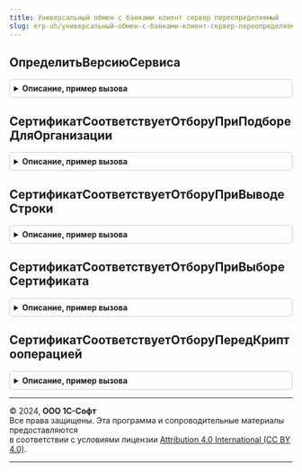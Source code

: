 ```yaml
---
title: Универсальный обмен с банками клиент сервер переопределяемый
slug: erp-uh/универсальный-обмен-с-банками-клиент-сервер-переопределяемый
---
```



## ОпределитьВерсиюСервиса
<details style="margin: 1em 0; padding: 0.5em; border: 1px solid #ccc; border-radius: 6px;">

<summary style="font-weight: bold; cursor: pointer;">Описание, пример вызова</summary>

```bsl

// Определяет номер версии для указанного сервиса.
//
// Параметры:
//	Сервис - Перечисление.СервисыОбменаСБанками - Ссылка на сервис.
//	ВерсияСервиса - Строка - Возвращается номер версии сервиса в формате X.Y.
//
Процедура ОпределитьВерсиюСервиса(Сервис, ВерсияСервиса) Экспорт
```

Пример вызова
```bsl
УниверсальныйОбменСБанкамиКлиентСерверПереопределяемый.ОпределитьВерсиюСервиса(Сервис, ВерсияСервиса) 
```
</details>

## СертификатСоответствуетОтборуПриПодбореДляОрганизации
<details style="margin: 1em 0; padding: 0.5em; border: 1px solid #ccc; border-radius: 6px;">

<summary style="font-weight: bold; cursor: pointer;">Описание, пример вызова</summary>

```bsl

Процедура СертификатСоответствуетОтборуПриПодбореДляОрганизации(Сертификат, ПараметрыОтбора, Результат) Экспорт
```

Пример вызова
```bsl
УниверсальныйОбменСБанкамиКлиентСерверПереопределяемый.СертификатСоответствуетОтборуПриПодбореДляОрганизации(Сертификат, ПараметрыОтбора, Результат) 
```
</details>

## СертификатСоответствуетОтборуПриВыводеСтроки
<details style="margin: 1em 0; padding: 0.5em; border: 1px solid #ccc; border-radius: 6px;">

<summary style="font-weight: bold; cursor: pointer;">Описание, пример вызова</summary>

```bsl

Процедура СертификатСоответствуетОтборуПриВыводеСтроки(Сертификат, ПараметрыОтбора, Результат) Экспорт
```

Пример вызова
```bsl
УниверсальныйОбменСБанкамиКлиентСерверПереопределяемый.СертификатСоответствуетОтборуПриВыводеСтроки(Сертификат, ПараметрыОтбора, Результат) 
```
</details>

## СертификатСоответствуетОтборуПриВыбореСертификата
<details style="margin: 1em 0; padding: 0.5em; border: 1px solid #ccc; border-radius: 6px;">

<summary style="font-weight: bold; cursor: pointer;">Описание, пример вызова</summary>

```bsl

Процедура СертификатСоответствуетОтборуПриВыбореСертификата(Сертификат, ПараметрыОтбора, Результат) Экспорт
```

Пример вызова
```bsl
УниверсальныйОбменСБанкамиКлиентСерверПереопределяемый.СертификатСоответствуетОтборуПриВыбореСертификата(Сертификат, ПараметрыОтбора, Результат) 
```
</details>

## СертификатСоответствуетОтборуПередКриптооперацией
<details style="margin: 1em 0; padding: 0.5em; border: 1px solid #ccc; border-radius: 6px;">

<summary style="font-weight: bold; cursor: pointer;">Описание, пример вызова</summary>

```bsl

Процедура СертификатСоответствуетОтборуПередКриптооперацией(Сертификат, ПараметрыОтбора, Результат) Экспорт
```

Пример вызова
```bsl
УниверсальныйОбменСБанкамиКлиентСерверПереопределяемый.СертификатСоответствуетОтборуПередКриптооперацией(Сертификат, ПараметрыОтбора, Результат) 
```
</details>

---

© 2024, **ООО 1С-Софт**  
Все права защищены. Эта программа и сопроводительные материалы предоставляются  
в соответствии с условиями лицензии [Attribution 4.0 International (CC BY 4.0)](https://creativecommons.org/licenses/by/4.0/legalcode).

---
